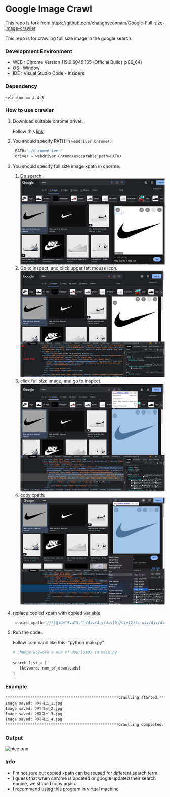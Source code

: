 # Google Image Crawl

This repo is fork from https://github.com/changhyeonnam/Google-Full-size-image-crawler

This repo is for crawling full size image in the google search.

### Development Environment

- WEB : Chrome Version 119.0.6045.105 (Official Build) (x86_64)
- OS : Window
- IDE : Visual Studio Code - Insiders

### Dependency

```
selenium == 4.4.3
```

### How to use crawler

1. Download suitable chrome driver. <p>Follow this [link](https://chromedriver.chromium.org/downloads).</p>
2. You should specify PATH in `webdriver.Chrome()`
   ```python
    PATH="./chromedriver"
    driver = webdriver.Chrome(executable_path=PATH)
   ```
3. You should specify full size image xpath in chorme.

   1. Do search
      ![img.png](img/img.png)
   2. Go to inspect, and click upper left mouse icon.
      ![img_1.png](img/img_1.png)
   3. click full size image, and go to inspect.
      ![img_2.png](img/img_2.png)
   4. copy xpath.
      ![img_3.png](img/img_3.png)

4. replace copied xpath with copied variable.
   ```python
    copied_xpath='//*[@id="Sva75c"]/div/div/div[3]/div[2]/c-wiz/div/div[1]/div[1]/div[3]/div/a/img'
   ```
5. Run the code!. <p>Follow command like this. "python main.py"</p>

   ```python
   # change keyword & num of downloads in main.py

   search_list = [
      [keyword, num_of_downloads]
   ]
   ```

### Example

```python
**************************************************Crawlling started.**************************************************
Image saved: 아디다스_1.jpg
Image saved: 아디다스_2.jpg
Image saved: 아디다스_3.jpg
Image saved: 아디다스_4.jpg
**************************************************Crawlling Completed.**************************************************
```

### Output

![nice.png](downloads/아디다스_1.jpg)

### Info

- I'm not sure but copied xpath can be reused for different search term.
- I guess that when chrome is updated or google updated their search engine, we should copy again.
- I recommend using this program in virtual machine
